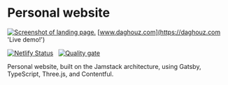 # Personal website

[![Screenshot of landing page.](https://www.daghouz.com/banner.png)](https://daghouz.com)
[www.daghouz.com](https://daghouz.com 'Live demo!')

[![Netlify Status](https://api.netlify.com/api/v1/badges/3bbc070d-35c3-40e4-b7b1-f1ec825bdf9c/deploy-status)](https://app.netlify.com/sites/daghouz/deploys) &nbsp; [![Quality gate](https://sonarcloud.io/api/project_badges/quality_gate?project=WilliamOfSweden_daghouz.com&token=1c513091cecf38dfd787f3ac93267ea7b5771408)](https://sonarcloud.io/summary/new_code?id=WilliamOfSweden_daghouz.com)

Personal website, built on the Jamstack architecture, using Gatsby, TypeScript, Three.js, and Contentful.
